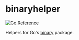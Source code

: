 # binaryhelper
[![Go Reference](https://pkg.go.dev/badge/github.com/solsw/binaryhelper.svg)](https://pkg.go.dev/github.com/solsw/binaryhelper)

Helpers for Go's [binary](https://pkg.go.dev/encoding/binary) package.
